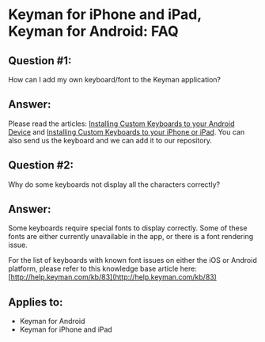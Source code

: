 # Keyman for iPhone and iPad, Keyman for Android: FAQ


## Question #1:
How can I add my own keyboard/font to the Keyman application?

## Answer:
Please read the articles: [Installing Custom Keyboards to your Android Device](/developer/current-version/guides/distribute/install-kmp-android)
and [Installing Custom Keyboards to your iPhone or iPad](/developer/current-version/guides/distribute/install-kmp-ios).
You can also send us the keyboard and we can add it to our repository.

## Question #2:
Why do some keyboards not display all the characters correctly?

## Answer:
Some keyboards require special fonts to display correctly. Some of these fonts are either currently unavailable in the app, or there is a font rendering issue. 

For the list of keyboards with known font issues on either the iOS or Android platform, please refer to this knowledge base article here: [http://help.keyman.com/kb/83](http://help.keyman.com/kb/83)

## Applies to:
* Keyman for Android
* Keyman for iPhone and iPad

